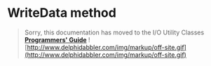 # WriteData method #

> Sorry, this documentation has moved to the I/O Utility Classes **[Programmers' Guide](http://wiki.delphidabbler.com/index.php/Docs/TPJPipeWriteData)** ![http://www.delphidabbler.com/img/markup/off-site.gif](http://www.delphidabbler.com/img/markup/off-site.gif)
